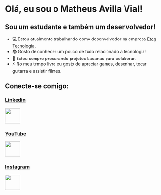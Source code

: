 # Olá, eu sou o Matheus Avilla Vial!

## __Sou um estudante e também um desenvolvedor!__
- 💻 Estou atualmente trabalhando como desenvolvedor na empresa <a href="https://www.eteg.com.br/">Eteg Tecnologia</a>.
- 📚 Gosto de conhecer um pouco de tudo relacionado a tecnologia!
- 🤝 Estou sempre procurando projetos bacanas para colaborar.
- ⚡ No meu tempo livre eu gosto de apreciar games, desenhar, tocar guitarra e assistir filmes.

## __Conecte-se comigo:__

### <a href="https://www.linkedin.com/in/matheus-avilla-vial-716b791a7">Linkedin</a>
<a href="https://www.linkedin.com/in/matheus-avilla-vial-716b791a7"><img src="https://cdn.icon-icons.com/icons2/3041/PNG/512/linkedin_logo_icon_189225.png" height="50px"></a>  

### <a href="https://www.youtube.com/channel/UC3jT7Mzt1l7aAudQyluCSvQ">YouTube</a>
<a href="https://www.youtube.com/channel/UC3jT7Mzt1l7aAudQyluCSvQ"><img src="https://i.pinimg.com/564x/21/22/ee/2122ee7f9df41666d2ff5c634d6a5c2d.jpg" height="50px"></a>

### <a href="https://www.instagram.com/avillamat/">Instagram</a>
<a href="https://www.instagram.com/avillamat/"><img href="https://www.instagram.com/avillamat/" src="https://possetem.com.br/wp-content/uploads/2019/08/K1gOgV-logo-instagram-cut-out-png.png" height="50px"></a>